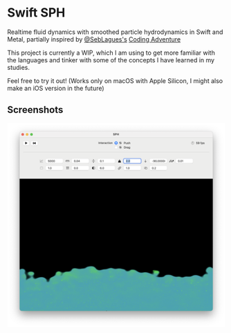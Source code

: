 # Swift SPH

Realtime fluid dynamics with smoothed particle hydrodynamics in Swift and Metal,
partially inspired by [@SebLagues's](https://github.com/SebLague) [Coding Adventure](https://github.com/SebLague/Fluid-Sim)

This project is currently a WIP, which I am using to get more familiar with the
languages and tinker with some of the concepts I have learned in my studies.

Feel free to try it out! (Works only on macOS with Apple Silicon, I might also make an iOS version in the future)

## Screenshots 

![Screenshot](screenshots/screenshot1.png)
